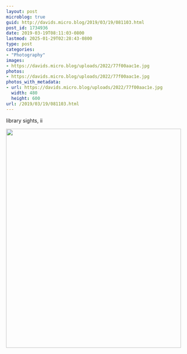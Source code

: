```yaml
---
layout: post
microblog: true
guid: http://davids.micro.blog/2019/03/19/081103.html
post_id: 1734936
date: 2019-03-19T08:11:03-0800
lastmod: 2025-01-29T02:28:43-0800
type: post
categories:
- "Photography"
images:
- https://davids.micro.blog/uploads/2022/77f00aac1e.jpg
photos:
- https://davids.micro.blog/uploads/2022/77f00aac1e.jpg
photos_with_metadata:
- url: https://davids.micro.blog/uploads/2022/77f00aac1e.jpg
  width: 480
  height: 600
url: /2019/03/19/081103.html
---
```

library sights, ii

<img src="/uploads/2022/77f00aac1e.jpg" width="480" height="600" alt="">
